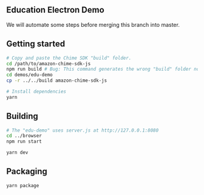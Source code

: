 ## Education Electron Demo

We will automate some steps before merging this branch into master.

## Getting started

```bash
# Copy and paste the Chime SDK "build" folder.
cd /path/to/amazon-chime-sdk-js
npm run build # Bug: This command generates the wrong "build" folder now. Run it after removing "./guides/docs.ts" from tsconfig.json to mitigate the issue.
cd demos/edu-demo
cp -r ../../build amazon-chime-sdk-js

# Install dependencies
yarn
```

## Building

```bash
# The "edu-demo" uses server.js at http://127.0.0.1:8080
cd ../browser
npm run start
```

```bash
yarn dev
```

## Packaging

```
yarn package
```
